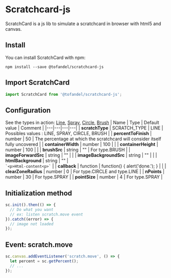 # Scratchcard-js

ScratchCard is a js lib to simulate a scratchcard in browser with html5 and canvas.

## Install
You can install ScratchCard with npm:
```
npm install --save @tofandel/scratchcard-js
```

## Import ScratchCard

```js
import ScratchCard from '@tofandel/scratchcard-js';
```

## Configuration
See the types in action: [Line](/brushes/line), [Spray](/brushes/spray), [Circle](/brushes/circle), [Brush](/brushes/brush)
| Name  | Type | Default value | Comment |
|---|---|---|---|
| **scratchType** | SCRATCH_TYPE | LINE | Possibles values : LINE, SPRAY, CIRCLE, BRUSH |
| **percentToFinish** | number | 50 | The percentage at which the scratchcard will consider itself fully uncovered |
| **containerWidth** | number | 100 |  |
| **containerHeight** | number | 100 |  |
| **brushSrc** | string | "" | For type.BRUSH |
| **imageForwardSrc** | string | "" |  |
| **imageBackgroundSrc** | string | "" |  |
| **htmlBackground** | string | "" | <br> ``` `<p>Html-content<p>` ``` |
| **callback** | function | function() { alert('done.'); } |  |
| **clearZoneRadius** | number | 0 | For type.CIRCLE and type.LINE |
| **nPoints** | number | 30 | For type.SPRAY |
| **pointSize** | number | 4 | For type.SPRAY |

## Initialization method
```js
sc.init().then(() => {
  // Do what you want
  // ex: listen scratch.move event
}).catch((error) => {
  // image not loaded
});
```

## Event:  scratch.move
```js
sc.canvas.addEventListener('scratch.move', () => {
  let percent = sc.getPercent();
  // ...
});
```

